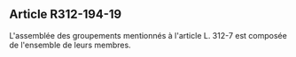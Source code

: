 ## Article R312-194-19

L'assemblée des groupements mentionnés à l'article L. 312-7 est composée de l'ensemble de leurs membres.

